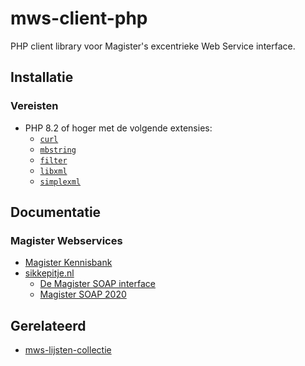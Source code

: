 # mws-client-php
PHP client library voor Magister's excentrieke Web Service interface. 

## Installatie
### Vereisten
- PHP 8.2 of hoger met de volgende extensies:
  - [`curl`](https://www.php.net/manual/en/book.curl.php)
  - [`mbstring`](https://www.php.net/manual/en/book.mbstring.php)
  - [`filter`](https://www.php.net/manual/en/book.filter.php)
  - [`libxml`](https://www.php.net/manual/en/book.libxml.php)
  - [`simplexml`](https://www.php.net/manual/en/book.simplexml.php)

<!-- TODO write installation docs -->

## Documentatie
### Magister Webservices
- [Magister Kennisbank](https://service.magister.nl/support/solutions/articles/101000496422-webservices)
- [sikkepitje.nl](https://sikkepitje.nl)
  - [De Magister SOAP interface](https://sikkepitje.nl/Tech/MagisterSOAP)
  - [Magister SOAP 2020](https://sikkepitje.nl/Tech/MagisterSOAP2020)

## Gerelateerd
- [mws-lijsten-collectie](https://github.com/Laurens-Lyceum/mws-lijsten-collectie)
